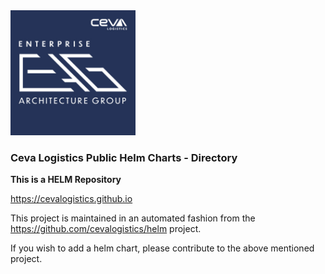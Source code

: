 <html>
<img src='./CEVA_EAG_logo.jpg' width="200" height="200"/>  
<h3>Ceva Logistics Public Helm Charts - Directory</h3>


<strong>This is a HELM Repository</strong>

https://cevalogistics.github.io

This project is maintained in an automated fashion from the https://github.com/cevalogistics/helm project.

If you wish to add a helm chart, please contribute to the above mentioned project.

</html>
<br/>